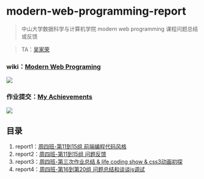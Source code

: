# modern-web-programming-report

> 中山大学数据科学与计算机学院 modern web programming 课程问题总结或反馈

> TA：[吴家荣](https://github.com/wujr5/)

### wiki：[Modern Web Programing](http://my.ss.sysu.edu.cn/wiki/display/WEB/Modern+Web+Programming+Home)

![](http://ww1.sinaimg.cn/large/ed796d65gw1exyetzsvwcj21kw0ubgz5.jpg)

### 作业提交：[My Achievements](http://172.18.182.31:3000/login)

![](http://ww2.sinaimg.cn/large/ed796d65gw1exyesiod0jj21kw0uaqdx.jpg)


## 目录

1. report1：[周四班-第11到15组 前端编程代码风格]
2. report2：[周四班-第11到15组 问题反馈]
3. report3：[周四班-第三次作业总结 & life coding show & css3动画初探]
4. report4：[周四班-第16到第20组 问题总结和谈谈js调试]
 
[周四班-第11到15组 前端编程代码风格]: https://github.com/wujr5/modern-web-programming-report/issues/2
[周四班-第11到15组 问题反馈]: https://github.com/wujr5/modern-web-programming-report/issues/2
[周四班-第三次作业总结 & life coding show & css3动画初探]: https://github.com/wujr5/modern-web-programming-report/issues/3
[周四班-第16到第20组 问题总结和谈谈js调试]: https://github.com/wujr5/modern-web-programming-report/issues/4
